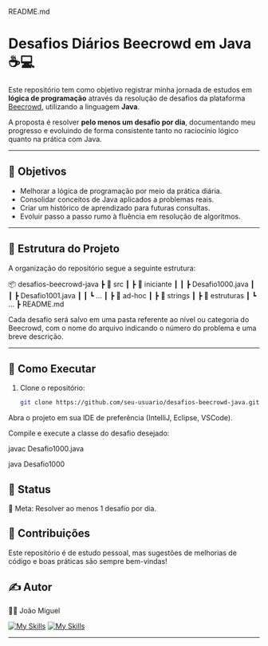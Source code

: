 README.md
# Desafios Diários Beecrowd em Java ☕💻

Este repositório tem como objetivo registrar minha jornada de estudos em **lógica de programação** através da resolução de desafios da plataforma [Beecrowd](https://www.beecrowd.com.br/), utilizando a linguagem **Java**.

A proposta é resolver **pelo menos um desafio por dia**, documentando meu progresso e evoluindo de forma consistente tanto no raciocínio lógico quanto na prática com Java.

---

## 🎯 Objetivos
- Melhorar a lógica de programação por meio da prática diária.
- Consolidar conceitos de Java aplicados a problemas reais.
- Criar um histórico de aprendizado para futuras consultas.
- Evoluir passo a passo rumo à fluência em resolução de algoritmos.

---

## 📂 Estrutura do Projeto
A organização do repositório segue a seguinte estrutura:



📦 desafios-beecrowd-java
┣ 📂 src
┃ ┣ 📂 iniciante
┃ ┃ ┣ Desafio1000.java
┃ ┃ ┣ Desafio1001.java
┃ ┃ ┗ ...
┃ ┣ 📂 ad-hoc
┃ ┣ 📂 strings
┃ ┣ 📂 estruturas
┃ ┗ ...
┣ README.md


Cada desafio será salvo em uma pasta referente ao nível ou categoria do Beecrowd, com o nome do arquivo indicando o número do problema e uma breve descrição.

---

## 🚀 Como Executar
1. Clone o repositório:
   ```bash
   git clone https://github.com/seu-usuario/desafios-beecrowd-java.git


Abra o projeto em sua IDE de preferência (IntelliJ, Eclipse, VSCode).

Compile e execute a classe do desafio desejado:

javac Desafio1000.java

java Desafio1000



## 📌 Status

📅 Meta: Resolver ao menos 1 desafio por dia.


## 🤝 Contribuições

Este repositório é de estudo pessoal, mas sugestões de melhorias de código e boas práticas são sempre bem-vindas!

## ✍️ Autor 

👨‍💻 João Miguel

[![My Skills](https://skillicons.dev/icons?i=github)](https://github.com/JoaoDev30)
[![My Skills](https://skillicons.dev/icons?i=linkedin)](https://www.linkedin.com/in/jo%C3%A3o-miguel-00484431a/)

---

